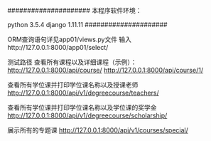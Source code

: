 #####################
本程序软件环境：

python 3.5.4
django 1.11.11
#####################

ORM查询语句详见app01/views.py文件
输入http://127.0.0.1:8000/app01/select/

测试路径
查看所有课程以及详细课程（示例）：
http://127.0.0.1:8000/api/course/
http://127.0.0.1:8000/api/course/1/

查看所有学位课并打印学位课名称以及授课老师
http://127.0.0.1:8000/api/v1/degreecourse/teachers/

查看所有学位课并打印学位课名称以及学位课的奖学金
http://127.0.0.1:8000/api/v1/degreecourse/scholarship/

展示所有的专题课
http://127.0.0.1:8000/api/v1/courses/special/